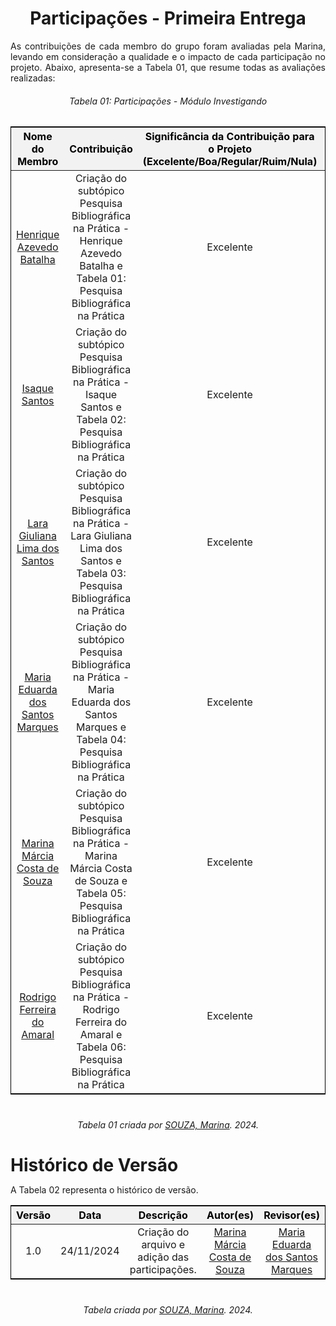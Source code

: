 <!DOCTYPE html>
<html lang="en">
<head>
  <meta charset="UTF-8">
  <meta name="viewport" content="width=device-width, initial-scale=1.0">
  <title>Participações - Primeira Entrega</title>
  <style>
    /* Estilo geral para as tabelas */
    .tabela-alunos {
      margin-left: auto;
      margin-right: auto;
      border-collapse: collapse;
      width: 100%; /* Agora ocupa 100% da largura disponível */
      text-align: center;
      font-size: 16px;
      border: 1px solid black;
      margin-bottom: 40px; /* Espaçamento abaixo da tabela */
    }

    .tabela-alunos th,
    .tabela-alunos td {
      padding: 8px;
      border: 1px solid black;
    }

    .tabela-alunos thead th {
      background-color: #f2f2f2;
      color: #000; /* Cor padrão para modo claro */
    }

    /* Alteração para o modo escuro */
    @media (prefers-color-scheme: dark) {
      .tabela-alunos thead th {
        color: #888; /* Cor cinza para o modo escuro */
      }
    }

    /* Espaçamento adicional para o texto abaixo da tabela */
    .sobre-texto {
      margin-top: 10px; /* Espaçamento reduzido acima do texto */
    }
  </style>
</head>
<body>
  <h1 style="text-align: center; font-weight: bold;">Participações - Primeira Entrega</h1>

  <p align="justify" class="sobre-texto">
    As contribuições de cada membro do grupo foram avaliadas pela Marina, levando em consideração a qualidade e o impacto de cada participação no projeto. Abaixo, apresenta-se a Tabela 01, que resume todas as avaliações realizadas:
  </p>

  <h6 align="center">Tabela 01: Participações - Módulo Investigando </h6>
  <div style="text-align: center;">
    <table class="tabela-alunos">
      <thead>
        <tr>
          <th>Nome do Membro</th>
          <th>Contribuição</th>
          <th>Significância da Contribuição para o Projeto (Excelente/Boa/Regular/Ruim/Nula)</th>
          <th>Comprobatórios (ex. links para commits)</th>
        </tr>
      </thead>
      <tbody>
        <tr>
          <td><a href="https://github.com/HeBatalha" target="_blank">Henrique Azevedo Batalha</a></td>
          <td>Criação do subtópico Pesquisa Bibliográfica na Prática - Henrique Azevedo Batalha e Tabela 01: Pesquisa Bibliográfica na Prática</td>
          <td>Excelente</td>
          <td><a href="https://github.com/UnBSMA2024-2/Grupo2/commit/2778438a0e7b4aaa28cd22370d2e5d1438fa9abd" target="_blank">feat: adiciona tabela Henrique</a></td>
        </tr>
        <tr>
          <td><a href="https://github.com/IsaqueSH" target="_blank">Isaque Santos</a></td>
          <td>Criação do subtópico Pesquisa Bibliográfica na Prática - Isaque Santos e Tabela 02: Pesquisa Bibliográfica na Prática</td>
          <td>Excelente</td>
          <td><a href="https://github.com/UnBSMA2024-2/Grupo2/commit/94a399841ad71ae5cc8895b9d7c1b83a695d779a" target="_blank">feat: adiciona tabela Isaque</a></td>
        </tr>
        <tr>
          <td><a href="https://github.com/gravelylara" target="_blank">Lara Giuliana Lima dos Santos</a></td>
          <td>Criação do subtópico Pesquisa Bibliográfica na Prática - Lara Giuliana Lima dos Santos e Tabela 03: Pesquisa Bibliográfica na Prática</td>
          <td>Excelente</td>
          <td><a href="https://github.com/UnBSMA2024-2/Grupo2/commit/0307239ddbd7bd0ea3f9b1b485dc5fbdee0b62c3" target="_blank">add investigando</a></td>
        </tr>
        <tr>
          <td><a href="https://github.com/EduardaSMarques" target="_blank">Maria Eduarda dos Santos Marques</a></td>
          <td>Criação do subtópico Pesquisa Bibliográfica na Prática - Maria Eduarda dos Santos Marques e Tabela 04: Pesquisa Bibliográfica na Prática</td>
          <td>Excelente</td>
          <td><a href="https://github.com/UnBSMA2024-2/Grupo2/commit/4442fcf62e2af67e83922962c93a6663eeead0d9" target="_blank">[ADD] colocando a minha parte do modulo investigando</a></td>
        </tr>
        <tr>
          <td><a href="https://github.com/The-Boss-Nina" target="_blank">Marina Márcia Costa de Souza</a></td>
          <td>Criação do subtópico Pesquisa Bibliográfica na Prática - Marina Márcia Costa de Souza e Tabela 05: Pesquisa Bibliográfica na Prática</td>
          <td>Excelente</td>
          <td><a href="https://github.com/UnBSMA2024-2/Grupo2/commit/ecefa0122d264e772d945338acd4a8e6a89c9baf" target="_blank">feat: adiciona tabela Marina</a></td>
        </tr>
        <tr>
          <td><a href="https://github.com/rodrigoFAmaral" target="_blank">Rodrigo Ferreira do Amaral</a></td>
          <td>Criação do subtópico Pesquisa Bibliográfica na Prática - Rodrigo Ferreira do Amaral e Tabela 06: Pesquisa Bibliográfica na Prática</td>
          <td>Excelente</td>
          <td><a href="https://github.com/UnBSMA2024-2/Grupo2/commit/7ca8d88d98676179415465102c805f7ab6daadf4" target="_blank">feat: adiciona tabela rodrigo</a></td>
        </tr>
      </tbody>
    </table>
    <p style="margin-top: 10px; text-align: center;">
      <em>Tabela 01 criada por <a href="https://github.com/The-Boss-Nina" target="_blank">SOUZA, Marina</a>. 2024.</em>
    </p>
  </div>

  <h1 style="text-align: left; font-weight: bold; margin-bottom: 10px;">Histórico de Versão</h1>
  <p align="justify">
    A Tabela 02 representa o histórico de versão.
  </p>
  <div style="text-align: center;">
    <table class="tabela-alunos">
      <thead>
        <tr>
          <th>Versão</th>
          <th>Data</th>
          <th>Descrição</th>
          <th>Autor(es)</th>
          <th>Revisor(es)</th>
        </tr>
      </thead>
      <tbody>
        <tr>
          <td>1.0</td>
          <td>24/11/2024</td>
          <td>Criação do arquivo e adição das participações.</td>
          <td><a href="https://github.com/The-Boss-Nina" target="_blank">Marina Márcia Costa de Souza</a></td>
          <td><a href="https://github.com/EduardaSMarques" target="_blank">Maria Eduarda dos Santos Marques</a></td>
        </tr>
      </tbody>
    </table>
    <p style="margin-top: 10px; text-align: center;">
      <em>Tabela criada por <a href="https://github.com/The-Boss-Nina" target="_blank">SOUZA, Marina</a>. 2024.</em>
    </p>
  </div>
</body>
</html>
